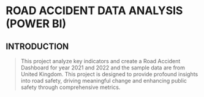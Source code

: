 # ROAD ACCIDENT DATA ANALYSIS (POWER BI)

## INTRODUCTION 
>This project analyze key indicators and create a Road Accident Dashboard for year 2021 and 2022 and the sample data are from United Kingdom. 
This project is designed to provide profound insights into road safety, driving meaningful change and enhancing public safety through comprehensive metrics.



